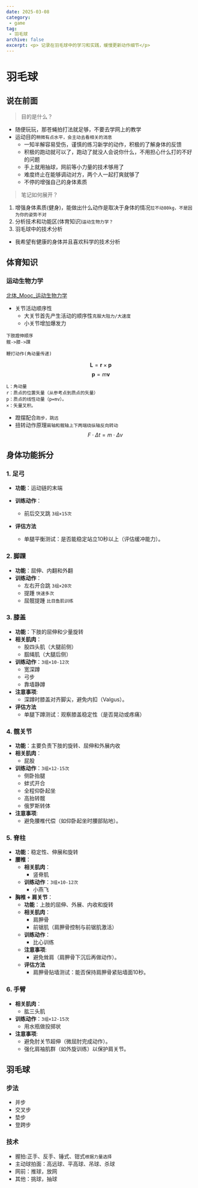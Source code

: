 ```yaml
---
date: 2025-03-08
category: 
 - game
tag:
 - 羽毛球
archive: false
excerpt: <p> 记录在羽毛球中的学习和实践，缓慢更新动作细节</p>
---
```


# 羽毛球
## 说在前面

>目的是什么？

* 随便玩玩，那苍蝇拍打法就足够，不要去学网上的教学
* 运动目的`稍微有点水平，会主动去看相关的消息`
  * 一知半解容易受伤，谨慎的练习新学的动作，积极的了解身体的反馈
  * 积极的跑动就可以了，跑动了就没人会说你什么，不用担心什么打的不好的问题
  * 手上就用抽球，网前等小力量的技术够用了
  * 难度终止在能够调动对方，两个人一起打爽就够了
  * 不停的增强自己的身体素质

>笔记如何展开？

1. 增强身体素质(健身)，能做出什么动作是取决于身体的情况`拉不动80kg，不是因为你的姿势不对`
2. 分析技术和功能区(体育知识)`运动生物力学？`
3. 羽毛球中的技术分析

* 我希望有健康的身体并且喜欢科学的技术分析

## 体育知识

### 运动生物力学
[北体_Mooc_运动生物力学](https://www.icourse163.org/course/BSU-1207124819?tid=1473170473)

* 关节活动顺序性
  * 大关节首先产生活动的顺序性`克服大阻力/大速度`
  * 小关节增加爆发力

```
下肢蹬伸顺序
髋->膝->踝
```

```
鞭打动作(角动量传递)
```
$$ \mathbf{L} = \mathbf{r} \times \mathbf{p} $$
$$ \mathbf{p} = m \mathbf{v} $$

```
L：角动量
r：质点的位置矢量（从参考点到质点的矢量）
p：质点的线性动量（p=mv）。
×：矢量叉积。
```

* 蹬摆配合`跑步，跳远`
* 扭转动作原理`肩轴和髋轴上下两端绕纵轴反向转动` 
$$ F \cdot \Delta t = m \cdot \Delta v $$


## 身体功能拆分

### 1. 足弓
- **功能**：运动链的末端
- **训练动作**：
  - 前后交叉跳 `3组×15次`

- **评估方法**
  - 单腿平衡测试：是否能稳定站立10秒以上（评估缓冲能力）。

### 2. 脚踝
- **功能**：屈伸、内翻和外翻
- **训练动作**：
  - 左右开合跳 `3组×20次`
  - 提踵 `快速多次`
  - 屈髋提踵 `比目鱼肌训练`

### 3. 膝盖
- **功能**：下肢的屈伸和少量旋转
- **相关肌肉**：
  - 股四头肌（大腿前侧）
  - 腘绳肌（大腿后侧）
- **训练动作**：`3组×10-12次`
  - 宽深蹲
  - 弓步
  - 靠墙静蹲
- **注意事项**:
  - 深蹲时膝盖对齐脚尖，避免内扣（Valgus）。
- **评估方法**
  - 单腿下蹲测试：观察膝盖稳定性（是否晃动或疼痛）

### 4. 髋关节
- **功能**：主要负责下肢的旋转、屈伸和外展内收
- **相关肌肉**：
  - 屁股
- **训练动作**：`3组×12-15次`
  - 侧卧抬腿
  - 蚌式开合
  - 全程仰卧起坐
  - 高抬转髋
  - 俄罗斯转体
- **注意事项**:
  - 避免腰椎代偿（如仰卧起坐时腰部贴地）。

### 5. 脊柱
- **功能**：稳定性、伸展和旋转
- **腰椎**：
  - **相关肌肉**：
    - 竖脊肌
  - **训练动作**：`3组×10-12次`
    - 小燕飞
- **胸椎 + 肩关节**：
  - **功能**：上肢的屈伸、外展、内收和旋转
  - **相关肌肉**：
    - 肩胛骨
    - 前锯肌（肩胛骨控制与前锯肌激活）
  - **训练动作**：
    - 比心训练
  - **注意事项**:
    - 避免耸肩（肩胛骨下沉后再做动作）。
  - **评估方法**
    - 肩胛骨贴墙测试：能否保持肩胛骨紧贴墙面10秒。

### 6. 手臂
- **相关肌肉**：
  - 肱三头肌
- **训练动作**：`3组×12-15次`
  - 用水瓶做投掷状
- **注意事项**:
  - 避免肘关节超伸（微屈肘完成动作）。
  - 强化肩袖肌群（如外旋训练）以保护肩关节。

## 羽毛球

### 步法
* 并步
* 交叉步
* 垫步
* 登跨步

### 技术
* 握拍:正手、反手、锤式、钳式`根据力量选择`
* 主动球拍面：高远球、平高球、吊球、杀球
* 网前：推球，放网
* 其他：挑球，抽球